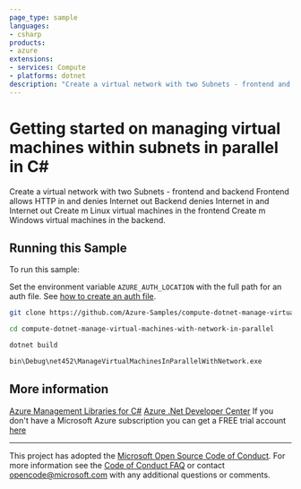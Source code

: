 ```yaml
---
page_type: sample
languages:
- csharp
products:
- azure
extensions:
- services: Compute
- platforms: dotnet
description: "Create a virtual network with two Subnets - frontend and backend."
---
```


# Getting started on managing virtual machines within subnets in parallel in C#

 Create a virtual network with two Subnets - frontend and backend
 Frontend allows HTTP in and denies Internet out
 Backend denies Internet in and Internet out
 Create m Linux virtual machines in the frontend
 Create m Windows virtual machines in the backend.


## Running this Sample ##

To run this sample:

Set the environment variable `AZURE_AUTH_LOCATION` with the full path for an auth file. See [how to create an auth file](https://github.com/Azure/azure-libraries-for-net/blob/master/AUTH.md).

```bash
git clone https://github.com/Azure-Samples/compute-dotnet-manage-virtual-machines-with-network-in-parallel.git

cd compute-dotnet-manage-virtual-machines-with-network-in-parallel

dotnet build

bin\Debug\net452\ManageVirtualMachinesInParallelWithNetwork.exe
```

## More information ##

[Azure Management Libraries for C#](https://github.com/Azure/azure-sdk-for-net/tree/Fluent)
[Azure .Net Developer Center](https://azure.microsoft.com/en-us/develop/net/)
If you don't have a Microsoft Azure subscription you can get a FREE trial account [here](http://go.microsoft.com/fwlink/?LinkId=330212)

---

This project has adopted the [Microsoft Open Source Code of Conduct](https://opensource.microsoft.com/codeofconduct/). For more information see the [Code of Conduct FAQ](https://opensource.microsoft.com/codeofconduct/faq/) or contact [opencode@microsoft.com](mailto:opencode@microsoft.com) with any additional questions or comments.
